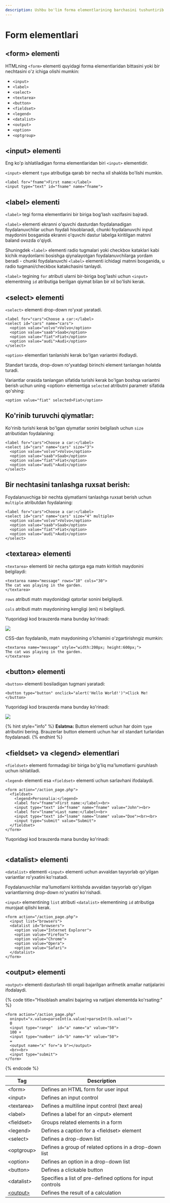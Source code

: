 ```yaml
---
description: Ushbu bo'lim forma elementlarining barchasini tushuntirib beradi.
---
```


# Form elementlari

## \<form> elementi

HTMLning `<form>` elementi quyidagi forma elementlaridan bittasini yoki bir nechtasini o'z ichiga olishi mumkin:

* `<input>`
* `<label>`
* `<select>`
* `<textarea>`
* `<button>`
* `<fieldset>`
* `<legend>`
* `<datalist>`
* `<output>`
* `<option>`
* `<optgroup>`

## \<input> elementi

Eng ko'p ishlatiladigan forma elementlaridan biri `<input>` elementidir.

`<input>` element `type` atributiga qarab bir necha xil shaklda bo'lishi mumkin.

```
<label for="fname">First name:</label>
<input type="text" id="fname" name="fname"> 
```

## \<label> elementi

`<label>` tegi forma elementlarini bir biriga bog'lash vazifasini bajradi.

`<label>` elementi ekranni o'quvchi dasturdan foydalanadigan foydalanuvchilar uchun foydali hisoblanadi, chunki foydalanuvchi input maydonini bosganida ekranni o'quvchi dastur labelga kiritilgan matnni baland ovozda o'qiydi.

Shuningdek  `<label>` elementi radio tugmalari yoki checkbox kataklari kabi kichik maydonlarni bosishga qiynalayotgan foydalanuvchilarga yordam beradi - chunki foydalanuvchi `<label>` elementi ichidagi matnni bosganida, u radio tugmani/checkbox katakchasini tanlaydi.

`<label>` tegining `for` atributi ularni bir-biriga bog'lashi uchun `<input>` elementning `id` atributiga berilgan qiymat bilan bir xil bo'lishi kerak.

## \<select> elementi

`<select>` elementi drop-down ro'yxat yaratadi.

```
<label for="cars">Choose a car:</label>
<select id="cars" name="cars">
  <option value="volvo">Volvo</option>
  <option value="saab">Saab</option>
  <option value="fiat">Fiat</option>
  <option value="audi">Audi</option>
</select> 
```

`<option>` elementlari tanlanishi kerak bo'lgan variantni ifodlaydi.

Standart tarzda, drop-down ro'yxatdagi birinchi element tanlangan holatda turadi.

Variantlar orasida tanlangan sifatida turishi kerak bo'lgan boshqa variantni berish uchun uning \<option> elementiga `selected`  atributni parametr sifatida qo'shing:

```
<option value="fiat" selected>Fiat</option> 
```

## Ko'rinib turuvchi qiymatlar:

Ko'rinib turishi kerak bo'lgan qiymatlar sonini belgilash uchun `size` atributidan foydalaning:

```
<label for="cars">Choose a car:</label>
<select id="cars" name="cars" size="3">
  <option value="volvo">Volvo</option>
  <option value="saab">Saab</option>
  <option value="fiat">Fiat</option>
  <option value="audi">Audi</option>
</select> 
```

## Bir nechtasini tanlashga ruxsat berish:

Foydalanuvchiga bir nechta qiymatlarni tanlashga ruxsat berish uchun `multiple` atributdan foydalaning:

```
<label for="cars">Choose a car:</label>
<select id="cars" name="cars" size="4" multiple>
  <option value="volvo">Volvo</option>
  <option value="saab">Saab</option>
  <option value="fiat">Fiat</option>
  <option value="audi">Audi</option>
</select> 
```

## \<textarea> elementi

`<textarea>` elementi bir necha qatorga ega matn kiritish maydonini belgilaydi:

```
<textarea name="message" rows="10" cols="30">
The cat was playing in the garden.
</textarea> 
```

`rows` atributi matn maydonidagi qatorlar sonini belgilaydi.

`cols` atributi matn maydonining kengligi (eni) ni belgilaydi.

Yuqoridagi kod brauzerda mana bunday ko'rinadi:

![](<../../.gitbook/assets/image (443).png>)

CSS-dan foydalanib, matn maydonining o'lchamini o'zgartirishngiz mumkin:

```
<textarea name="message" style="width:200px; height:600px;">
The cat was playing in the garden.
</textarea> 
```

## \<button> elementi

`<button>` elementi bosiladigan tugmani yaratadi:

```
<button type="button" onclick="alert('Hello World!')">Click Me!</button> 
```

Yuqoridagi kod brauzerda mana bunday ko'rinadi:

![](<../../.gitbook/assets/image (39).png>)

{% hint style="info" %}
**Eslatma:** Button elementi uchun har doim `type` atributini bering. Brauzerlar button elementi uchun har xil standart turlaridan foydalanadi.
{% endhint %}

## \<fieldset> va \<legend> elementlari

`<fieldset>` elementi formadagi bir biriga bo'g'liq ma'lumotlarni guruhlash uchun ishlatiladi.

`<legend>` elementi esa `<fieldset>` elementi uchun sarlavhani ifodalaydi.

```
<form action="/action_page.php">
  <fieldset>
    <legend>Personalia:</legend>
    <label for="fname">First name:</label><br>
    <input type="text" id="fname" name="fname" value="John"><br>
    <label for="lname">Last name:</label><br>
    <input type="text" id="lname" name="lname" value="Doe"><br><br>
    <input type="submit" value="Submit">
  </fieldset>
</form> 
```

Yuqoridagi kod brauzerda mana bunday ko'rinadi:

<figure><img src="../../.gitbook/assets/image (17).png" alt=""><figcaption></figcaption></figure>

## \<datalist> elementi

`<datalist>` elementi `<input>` elementi uchun avvaldan tayyorlab qo'yilgan variantlar ro'yxatini ko'rsatadi.

Foydalanuvchilar ma'lumotlarni kiritishda avvaldan tayyorlab qo'yilgan variantlarning drop-down ro'yxatini ko'rishadi.

`<input>` elementining `list` atributi `<datalist>` elementining `id` atributiga murojaat qilishi kerak.

```
<form action="/action_page.php">
  <input list="browsers">
  <datalist id="browsers">
    <option value="Internet Explorer">
    <option value="Firefox">
    <option value="Chrome">
    <option value="Opera">
    <option value="Safari">
  </datalist>
</form> 
```

## \<output> elementi

`<output>` elementi dasturlash tili orqali bajarilgan arifmetik amallar natijalarini ifodalaydi.

{% code title="Hisoblash amalini bajaring va natijani <output> elementda ko'rsating:" %}
```
<form action="/action_page.php"
  oninput="x.value=parseInt(a.value)+parseInt(b.value)">
  0
  <input type="range"  id="a" name="a" value="50">
  100 +
  <input type="number" id="b" name="b" value="50">
  =
  <output name="x" for="a b"></output>
  <br><br>
  <input type="submit">
</form> 
```
{% endcode %}

| Tag                                                                                                                                       | Description                                                |
| ----------------------------------------------------------------------------------------------------------------------------------------- | ---------------------------------------------------------- |
| \<form>                                                                                                                                   | Defines an HTML form for user input                        |
| \<input>                                                                                                                                  | Defines an input control                                   |
| \<textarea>                                                                                                                               | Defines a multiline input control (text area)              |
| \<label>                                                                                                                                  | Defines a label for an \<input> element                    |
| \<fieldset>                                                                                                                               | Groups related elements in a form                          |
| \<legend>                                                                                                                                 | Defines a caption for a \<fieldset> element                |
| \<select>                                                                                                                                 | Defines a drop-down list                                   |
| \<optgroup>                                                                                                                               | Defines a group of related options in a drop-down list     |
| \<option>                                                                                                                                 | Defines an option in a drop-down list                      |
| \<button>                                                                                                                                 | Defines a clickable button                                 |
| \<datalist>                                                                                                                               | Specifies a list of pre-defined options for input controls |
| [\<output>](https://www-w3schools-com.translate.goog/tags/tag\_output.asp?\_x\_tr\_sl=en&\_x\_tr\_tl=uz&\_x\_tr\_hl=en&\_x\_tr\_pto=wapp) | Defines the result of a calculation                        |
